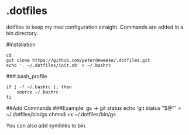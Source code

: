 .dotfiles
=========

dotfiles to keep my mac configuration straight. Commands are added in a bin directory.

#Installation

    cd
    git clone https://github.com/peterdeweese/.dotfiles.git
    echo '. ~/.dotfiles/init.sh' > ~/.bashrc

###.bash_profile

    if [ -f ~/.bashrc ]; then
        source ~/.bashrc
    fi

##Add Commands
###Example: gs -> git status
    echo 'git status "$@"' > ~/.dotfiles/bin/gs
    chmod +x ~/.dotfiles/bin/gs

You can also add symlinks to bin.
